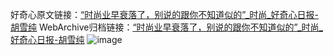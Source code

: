 好奇心原文链接：[“时尚业早衰落了，别说的跟你不知道似的”_时尚_好奇心日报-胡雪纯](https://www.qdaily.com/articles/7040.html)
WebArchive归档链接：[“时尚业早衰落了，别说的跟你不知道似的”_时尚_好奇心日报-胡雪纯](http://web.archive.org/web/20190623171648/https://www.qdaily.com/articles/7040.html)
![image](http://ww3.sinaimg.cn/large/007d5XDply1g3wbeddeqpj30u03oy1kx)